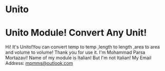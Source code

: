 # Unito
# Unito Module! Convert Any Unit!
Hi!
It's Unito!You can convert temp to temp ,length to length ,area to area and volume to volume!
Thank you for use it.
I'm Mohammad Parsa Mortazavi!
Name of my module is Italian! But I'm not Italian!
My Email Address: mpmms@outlook.com 
